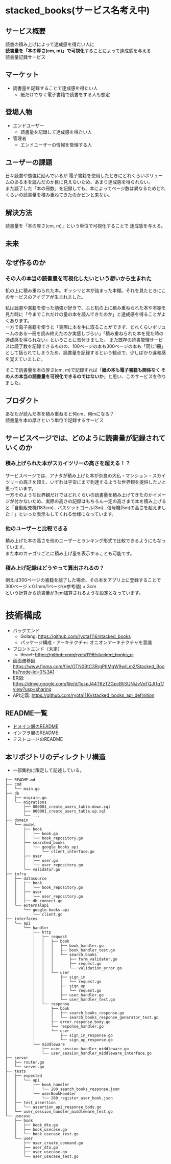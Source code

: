 # stacked_books(サービス名考え中)

## サービス概要

読書の積み上げによって達成感を得たい人に<br>
**読書量を「本の厚さ(cm, m)」で可視化**することによって達成感を与える<br>
読書量記録サービス

## マーケット
- 読書量を記録することで達成感を得たい人
  - 紙だけでなく電子書籍で読書をする人も想定

## 登場人物
- エンドユーザー
  - 読書量を記録して達成感を得たい人
- 管理者
  - エンドユーザーの情報を管理する人

## ユーザーの課題
日々読書や勉強に励んでいるが
電子書籍を使用したときにどれくらいボリュームのある本を読んだのか目に見えないため、あまり達成感を得られない。<br>
また読了した「本の冊数」を記録しても、本によってページ数は異なるためどれくらいの読書量を積み重ねてきたのかピンと来ない。

## 解決方法
読書量を「本の厚さ(cm, m)」という単位で可視化することで 達成感を与える。

## 未来


## なぜ作るのか

### その人の本当の読書量を可視化したいという想いから生まれた

机の上に積み重ねられた本。ギッシリと本が詰まった本棚。それを見たときにこのサービスのアイデアが生まれました。<br>

私は読書や書籍を使った勉強が好きで、ふと机の上に積み重ねられた本や本棚を見た時に「今までこれだけの量の本を読んできたのか」と達成感を得ることがよくあります。<br>
一方で電子書籍を使うと「実際に本を手に取ることができず、どれくらいボリュームのある一冊を読み終えたのか実感しづらい」「積み重ねられた本を見た時の達成感を得られない」ということに気付きました。
また既存の読書管理サービスは読了数を記録できるものの、100ページの本も300ページの本も「同じ1冊」として括られてしまうため、読書量を記録するという観点で、少しばかり違和感を覚えていました。<br>

そこで読書量を本の厚さ(cm, m)で記録すれば「**紙の本も電子書籍も関係なく その人の本当の読書量を可視化できるのではないか**」と思い、このサービスを作りました。

## プロダクト
あなたが読んだ本を積み重ねると何cm、何mになる？<br>
読書量を本の厚さという単位で記録するサービス

## サービスページでは、どのように読書量が記録されていくのか

### 積み上げられた本がスカイツリーの高さを超える！？
サービスページでは、アナタが積み上げた本が奈良の大仏・マンション・スカイツリーの高さを超え、いずれは宇宙にまで到達するような世界観を提供したいと思っています。<br>
一方そのような世界観だけではどれくらいの読書量を積み上げてきたのかイメージが付かないため、実際の高さの記録はもちろん一定の高さまで本を積み上げると「自動販売機(183cm)...バスケットゴール(3m)...信号機(5m)の高さを超えました！」といった表示もしてくれる仕様になっています。

### 他のユーザーと比較できる
積み上げた本の高さを他のユーザーとランキング形式で比較できるようにもなっています。<br>
また本のカテゴリごとに積み上げ量を表示することも可能です。<br>

### 積み上げ記録はどうやって算出されるの？
例えば300ページの書籍を読了した場合、その本をアプリ上に登録することで<br>
300ページ x 0.1mm/1ページ(※参考値) = 3cm<br>
という計算から読書量が3cm加算されるような設定となっています。


# 技術構成
- バックエンド
  - Golang: https://github.com/ryota1116/stacked_books
  - パッケージ構成・アーキテクチャ: オニオンアーキテクチャを意識
- フロントエンド（未定）
  - ~~React: https://github.com/ryota1116/stacked_books_ui~~
- 画面遷移図: https://www.figma.com/file/OTN0BtC3RrgPhMgW9wILm2/Stacked_Books?node-id=0%3A1
- ER図: https://drive.google.com/file/d/1uspJ44TKzTZGpcBljSUNiJvVqTQJt1qT/view?usp=sharing
- API定義: https://github.com/ryota1116/stacked_books_api_definition

## README一覧
- [ドメイン層のREADME](https://github.com/ryota1116/stacked_books/blob/develop/domain/model/README.md)
- インフラ層のREADME 
- テストコードのREADME

## 本リポジトリのディレクトリ構造
- 一部集約に限定して記述している。

```
├── README.md
├── cmd
│   └── main.go
├── db
│   ├── migrate.go
│   └── migrations
│       ├── 000001_create_users_table.down.sql
│       ├── 000001_create_users_table.up.sql
│       └── ...
├── domain
│   └── model
│       ├── book
│       │   ├── book.go
│       │   └── book_repository.go
│       ├── searched_books
│       │   └── google_books_api
│       │       └── client_interface.go
│       ├── user
│       │   ├── user.go
│       │   └── user_repository.go
│       └── validator.go
├── infra
│   ├── datasource
│   │   ├── book
│   │   │   └── book_repository.go
│   │   ├── user
│   │   │   └── user_repository.go
│   │   ├── db_connect.go
│   └── externalapi
│       └── google-books-api
│           └── client.go
├── interfaces
│   └── api
│       └── handler
│           ├── http
│           │   ├── request
│           │   │   ├── book
│           │   │   │   ├── book_handler.go
│           │   │   │   ├── book_handler_test.go
│           │   │   │   └── search_books
│           │   │   │       ├── form_validator.go
│           │   │   │       ├── request.go
│           │   │   │       └── validation_error.go
│           │   │   └── user
│           │   │       ├── sign_in
│           │   │       │   └── request.go
│           │   │       ├── sign_up
│           │   │       │   └── request.go
│           │   │       ├── user_handler.go
│           │   │       └── user_handler_test.go
│           │   └── response
│           │       ├── book
│           │       │   ├── search_books_response.go
│           │       │   └── search_books_response_generator_test.go
│           │       ├── error_response_body.go
│           │       └── response_handler.go
│           │       └── user
│           │           ├── sign_in_response.go
│           │           └── sign_up_response.go
│           └── middleware
│               ├── user_session_handler_middleware.go
│               └── user_session_handler_middleware_interface.go
├── server
│   ├── router.go
│   └── server.go
├── tests
│   ├── expected
│   │   └── api
│   │       ├── book_handler
│   │       │   └── 200_search_books_response.json
│   │       └── userBookHandler
│   │           └── 200_register_user_book.json
│   ├── test_assertion
│   │   └── assertion_api_response_body.go
│   └── user_session_handler_middleware_test.go
└── usecase
    ├── book
    │   ├── book_dto.go
    │   ├── book_usecase.go
    │   └── book_usecase_test.go
    └── user
        ├── user_create_command.go
        ├── user_dto.go
        ├── user_usecase.go
        └── user_usecase_test.go

```
